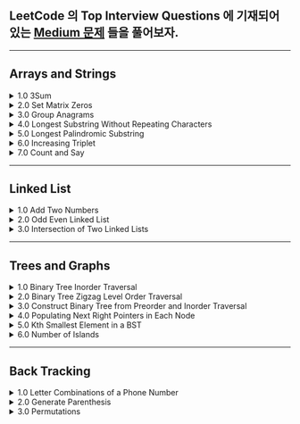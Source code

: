 
## LeetCode 의 Top Interview Questions 에 기재되어 있는 [Medium 문제](https://leetcode.com/explore/interview/card/top-interview-questions-medium/103/array-and-strings/776/) 들을 풀어보자.

---
## Arrays and Strings

<details> 
  <summary> 1.0 3Sum </summary> 
  
  > 고민 
  - brute force 말고 다른 방법 을 찾아보자
  
  
  > 해결
  ### Intuition
<!-- Describe your first thoughts on how to solve this problem. -->
As given hint, once you designate the `Target` value that will be summed up to 0 with other two values, you can use dictionary to solve the problem. 

### Approach
<!-- Describe your approach to solving the problem. -->

1.0 Sort the given array. Once you sort the array, you won't have to deal with same sum of 3 values with different permutations. You are only interested in getting the `combination of sum`. 

Example) Given [-1,0,1,2,-1,4]

- Possible outcome = [-1,0,1], [-1,2,-1] ,[0,1,1] 
- You are `not interested` in the `sequence`, but the combination of integer, so you must only get  [-1,0,1] or [0,1,1] depending on how you sort the array.
- Sort the array in ascending order, it becomes ->  [-4,-1,-1,0,1,2]
- The following result would be = [-1,-1,2],[-1,0,1],[-1,0,1] and the duplicate combinations can be omitted using `Set`

2.0 Declare `Set<[Int]>` to prevent from getting duplicate combination of sum as shown in the example above.

3.0 Iterate through the array until `index` reaches up to right below `nums.count-1`. This way you dont have to examine the last two elements since you are only interested in sum of 3. 

4.0 Create innerloop that iterates from `index+1` until right below `nums.count`. Here you would update dictionary with `-(Target + sortedArray[j])` for key, and j as the value. 

5.0 if you find matchingValue with respect to the existing key of dictionary, record the indexes in the result. 



### Complexity
- Time complexity: `O(n^2)`
<!-- Add your time complexity here, e.g. $$O(n)$$ -->

- Space complexity: `O(n^2)`
<!-- Add your space complexity here, e.g. $$O(n)$$ -->

### Code

```swift 
class Solution {
    
  func threeSum(_ nums: [Int]) -> [[Int]] {
  
      var res: Set<[Int]> = []
      let sortedArr = nums.sorted(by: <) 
       
      for index in 0..<sortedArr.count-1 {
          let target = sortedArr[index]
          var dict: [Int:Int] = [:]
        for j in index+1..<sortedArr.count {  
          var temp: [Int] = [target]
          if let matchedValueIndex = dict[sortedArr[j]] { 
            temp.append(sortedArr[matchedValueIndex])
            temp.append(sortedArr[j])
            res.insert(temp)
          } else {
            dict.updateValue(j, forKey: -1 * (target + sortedArr[j])) 
          } 
            
        }
      }
      
    return Array(res)
   }
}
```
  
</details>

<details>
  <summary> 2.0 Set Matrix Zeros </summary>
  
  > 고민 
  - 어떤 자료구조를 사용해서 간단히 문제를 풀수있을지 고민.
  
  > 해결
  - 튜플을 이용, 요소가 0인 좌표 (x,y) 를 기록하여 문제 해결
  
  > 결과
  ```swift 
      func setZeroes(_ matrix: inout [[Int]]) {
        
        var pos: [(Int,Int)] = [] //x,y
        
        for x in 0..<matrix.count {
            for y in 0..<matrix[x].count{
                if matrix[x][y] == 0 {
                    pos.append((x,y))
                }
            }
        }
        
        for item in pos {
            matrix[item.0] = matrix[item.0].map{$0*0}
            for row in 0..<matrix.count {
                matrix[row][item.1] = 0
            }    
        }            
        
    }
  ```
  - Time complexity: `O(n*m)`
<!-- Add your time complexity here, e.g. $$O(n)$$ -->

- Space complexity: `O(n+m)`
<!-- Add your space complexity here, e.g. $$O(n)$$ -->
</details>


<details>
    <summary> 3.0 Group Anagrams </summary>
    
   > 고민 
   - 어떻게 다른 글자를 가지고 있는지 확인해줄까? 
   - 어떻게 같은 요소를 포함하고 있는애들끼리만 묶어줄까? 

   > 해결 
   - 각 String 에 Sort 를 사용하면 같은 문자를 포함하고 있는 요소와 아닌요소를 나눌수 있었다. 
   - 그 후 `Dictionary` 의 키값으로 다른 순서로 섞여있는 문자들을 구별하기 위하여 sorted 된 형태의 문자를 key 값으로 두고 value 로 각기 다른 순서로 구성된 문자들을 묶어두기 위해서 `[String]` 을 할당해주었다. 
    - 주어진 `strs` 를 순회하여 각 딕셔너리를 채워준뒤에 마지막으로 각 value 를 `res` 에 `append` 해줌으로 문제를 해결할수 있었다. 
    
   > 결과 
  
  ```swift 
  func groupAnagrams(_ strs: [String]) -> [[String]] {

    var commons: [String: [String]] = [:]
    var res: [[String]] = []

    for string in strs {
      let sortedString = String(string.sorted())
      if var anagrams = commons[sortedString] {
        anagrams.append(string)
        commons[sortedString] = anagrams
      }else{
        commons.updateValue([string], forKey: sortedString)
      }
    }

    for item in commons {
      res.append(item.value)
    }

    return res
  }
  ```
  
  - Time complexity: `O(n)`
<!-- Add your time complexity here, e.g. $$O(n)$$ -->

  - Space complexity: `O(n)`
<!-- Add your space complexity here, e.g. $$O(n)$$ -->

  </details>

<details> 
  <summary> 4.0 Longest Substring Without Repeating Characters </summary>
  
 > 고민 
 - 처음엔 이번에 들어온 string 요소가 이미 array 에 있다면 array 를 다 비우고 새로 시작하는 로직으로 작성하다 `removeSubrange` 를 사용해서 문제를 해결.
  
  
### Intuition
<!-- Describe your first thoughts on how to solve this problem. -->
Iterate through the given string and if there duplicated element found, update array that keep tracks of the current substring. 



### Approach
<!-- Describe your approach to solving the problem. -->
- Keypoint is to slice array by using `removeSubrange` 
- `array` is used to keep tracks of current substring.
- `set` is used to store traces of `array` 

![image.png](https://assets.leetcode.com/users/images/9327b146-8f1d-410a-a822-dbb022bf143d_1665562097.4361033.png)

### Complexity
- Time complexity: `O(n)`
<!-- Add your time complexity here, e.g. $$O(n)$$ -->

- Space complexity: `O(n)`
<!-- Add your space complexity here, e.g. $$O(n)$$ -->

### Code
```swift 
class Solution {
    
   func lengthOfLongestSubstring(_ s: String) -> Int {
  
      var set: Set<[String]> = []
      var curr: [String] = []

      for char in s {
        if let duplicatedIndex = curr.firstIndex(of: String(char))
        {
          curr.removeSubrange(0...duplicatedIndex)
        }
        curr.append(String(char))
        set.insert(curr)
      }
      return set.max(by: {$0.count<$1.count})?.count ?? 0
    }
}
```
</details>

<details>

 - 혼자sol? -> ❌
 <summary> 5.0 Longest Palindromic Substring </summary>
 
 > 고민
 - palindrome 이면 중복된 요소가 있는 인덱스마다 string 을 slice 해서 palindrome 여부를 판별하면 되겠다는 생각을 했다.
 - 하지만 아래와 같은 문제가 생겨 해메다 문제를 해결하지 못함.
 ex) "aacab" 일때, aac 까지 확인후 그다음 요소인 a 가 왔을때 aaca 와 aca 를 비교해야하는데 이방법은 time complexity 를 O(n^3) 가 되므로 패스하지 못함. 
 
 > 해결
 - 요소하나하나를 검사할때마다, 가운데 요소부터 양끝으로 뻗어가는 pointer (left, right) 를 생성하여 요소가 같은지 확인.
 - 이때 중요한것은 palindrome 의 길이가 odd, even 일때 를 생각해야한다는것이다. 
 <img width="835" alt="image" src="https://user-images.githubusercontent.com/36659877/195517073-f1b96583-b957-49a8-8547-6fc12c8662d5.png">

 > 결과 
 
 ```swift 
 func longestPalindrome(_ s: String) -> String {
  var left = 0
  var right = 0
  var resLen = 0
  let str = Array(s)
  var resLeft = 0
  var resRight = 0
  
  for i in 0..<str.count {
    (left,right) = (i,i)
    while (left >= 0 && right < str.count) && str[left] == str[right] {
      if (right - left + 1) > resLen {
        (resLeft,resRight) = (left,right) // 여기서 res = str[left...right] 를 할당하게되면 On^3 의 시간복잡도가 발생하므로, resLeft, resRight 에 일단 저장해둠.
        resLen = right - left
      }
      right += 1
      left -= 1
      
    }
    
    (left,right) = (i,i+1)
    while (left >= 0 && right < str.count) && str[left] == str[right] {
      if (right - left + 1) > resLen {
        (resLeft,resRight) = (left,right)
        resLen = right - left
      }
      right += 1
      left -= 1
    }
  }
  
  return String(str[resLeft...resRight])
}
```

- Time Complexity = `O(n^2)`

- Space Complexity = `O(1)`
 
</details>

<details> 
   <summary> 6.0 Increasing Triplet </summary> 
   
   > 고민 
   - 1부터 시작해서 왼쪽 < 가운데 < 오른쪽 이면 true 를 반환 하는 함수를 작성해봤는데, 3개가 꼭 연속으로 붙어 있어야한다는 제약조건이 없었기때문에 실패했다. 
   - 따라서 왼쪽, 오른쪽 요소를 검사하는 로직은 그대로 가져가되, lower, high bound 안에 middle 값이 존재해하는 로직을 파기 시작했다. 
   
   
   > 해결 
   
   ### 시도1
   - 1부터 요소 검사를 시작하여 left 값과 right 값이 유효할시 low, high bound 를 업데이트 시켜준다. 
   - left 와 right 가 현재 curr 값과 같은 값이 아니라면, prevMid 값을 업데이트 해준다. prevMid 는 high bound 가 업데이트 됐을시에, 이전의 middle 값을 넣어주어 유효한 triplet 인지 확인하는 용도때문에 할당해주었다. 
 
 ```swift 
   func increasingTriplet(_ nums: [Int]) -> Bool {
        
        if nums.count < 3 {return false}
        var low = nums[0]
        var high = Int.min
        var prevMid = 0

        for i in 1..<nums.count-1{ 
            let curr = nums[i]
            let left = nums[i-1]
            let right = nums[i+1]

            //Update left
            if curr > left {
                low = left
            }

            //Update right
            if curr < right {
                high = right   
            }

            if ((low < prevMid && high > prevMid) || (low < curr && high > curr)) {
                return true 
            }     
            
            if curr != right && curr != left {
                prevMid = curr    
            }

        }

       return false
    }
```  
- Time Complexity = `O(n)`

- Space Complexity = `O(n)`

  ### 시도2
  - 1.0 lower, upper 값을 max 로 잡는다. 
  - 2.0 주어진 배열을 순회 하면서 현재 값이 lower,upper 값 보다 같거나 작을시에 lower 값 upper 값을 순서대로 업데이트 시켜준다. 
  - 3.0 만약 숫자가 lower 보다 크고, upper 보다 작을시에 true 를 반환 해준다. 
  - 4.0 모든 요소를 순회 했는데도 불구하고 함수종료가 안되었다는 뜻은, lower, upper Range 사이에 값이 존재하지 않았다는 뜻이므로 false 를 반환해준다. 
   
```swift
   func increasingTriplet(_ nums: [Int]) -> Bool {
        var lower = Int.max, upper = Int.max
        for num in nums {
            if num <= lower {
                lower = num
            } else if num <= upper {
                upper = num
            } else {
                return true
            } 
        }
        return false
    }
```  
  
- Time Complexity = `O(n)`

- Space Complexity = `O(1)`

</details>

<details> 

   <summary> 7.0 Count and Say </summary>
    
   > 고민 
    
   - 문제를 보고 이해하지 못해서 힌트를 보고 해결했다. 
   - 내가 이해한 정도는 이전 수의 각자리수마다 연속으로 중복되는 요소를 카운트 하여 string 값으로 반환하는 작업을 n 번 반복하는 함수를 작성하는 것이였다. 

   > 해결
    
   ```swift 
   func countAndSay(_ n: Int) -> String {
      var str: String = ""
      //base case
      if n == 1 {
        return "1"
      }else {
        str += countAndSay(n-1)
        let count = counter(str)
        return stringConverter(count)
      }
   }

  func counter(_ str: String) -> [[Int]] {
    let first = str.index(str.startIndex, offsetBy: 0)
    var cnt = 1
    var res: [[Int]] = [[Int(String(str[first]))!,cnt]]

    for i in 0..<str.count-1 {
      let currIndex = str.index(str.startIndex, offsetBy: i)
      let nextIndex = str.index(str.startIndex, offsetBy: i+1)
      let element = String(str[currIndex])
      let nextElement = String(str[nextIndex])

      if res[res.count-1][0] != Int(nextElement)! {
        res.append([Int(nextElement)!,1])
      }
       if element == nextElement {
        cnt += 1
        res[res.count-1][1] = cnt
      }else{
        cnt = 1
      }

    }
     return res
  }

  func stringConverter(_ nums: [[Int]]) -> String {
    var str = ""
    for num in nums {
      for element in num.reversed() {
        str += String(element)
      }
    }
    return str
  }
  
  ```
  
  - Time Complexity = `O(n^2)`

  - Space Complexity = `O(n)`
  
</details>

---- 

## Linked List 

<details> 
  <summary> 1.0 Add Two Numbers </summary>
  
  > 고민 
  - 어떻게 새로운 노느들 리스트의 마지막 노드에 계속 이어줘야할지 고민 했다. 
  
  
  > 해결
  - 새로운 ListNode 의 마지막 노드를 tracking 하고 새로운 노드를 이어줄 변수를 만들었다. 
  - 이변수(`resNext`) 는 `res` listNode 를 참조하고 있고 `resNext = resNext.next` 를 while loop 에서 선언해주어 리스트 맨끝의 노드를 가르킬수 있도록 구현해주었다. 
  
  > 결과 
  
  ```swift 
  func addTwoNumbers(_ l1: ListNode?, _ l2: ListNode?) -> ListNode? {
        
        var carry = 0 
        var curr1 = l1
        var curr2 = l2
        var res: ListNode? = ListNode()
        var resNext = res
        
        while (curr1 != nil || curr2 != nil) { 
            var sum = (curr1?.val ?? 0) + (curr2?.val ?? 0) + carry
            carry = sum/10
            
            if sum >= 10 { 
                sum = sum - 10
            }
            
            curr1 = curr1?.next
            curr2 = curr2?.next 
            resNext?.next = ListNode(sum)
            resNext = resNext?.next
        }
        
        if carry == 1 { 
            resNext?.next = ListNode(carry)
        }
            //Trim off the first 0 Listnode
            res = res?.next
        
        return res
    }
    
  ```
 
  - Time Complexity = `O(n)`

  - Space Complexity = `O(n)`

 </details>

 <details> 
    <summary> 2.0 Odd Even Linked List </summary> 
    
   > 고민 
   - 홀수번째 있는 노드와 짝수번째 있는 노드를 어떻게 분리시킬지 고민 했다. 
    
   > 해결 
   - 이전번 문제와 똑같은 방법으로, 홀수, 짝수 번째 노드를 저장시킬 변수를 만들어서 리스트 끝에 이어주는 형식으로 문제 해결 
    
  ```swift 
    func oddEvenList(_ head: ListNode?) -> ListNode? {
      // var res = head

      var oddList: ListNode? = ListNode()
      var oddNext = oddList

      var evenList: ListNode? = ListNode()
      var evenNext = evenList

      var curr = head
      var cnt = 1

      while curr != nil {

        if cnt % 2 == 1 {
          oddNext?.next = curr
          oddNext = oddNext?.next
        } else {
          //evenCase
          evenNext?.next = curr
          evenNext = evenNext?.next
        }
        curr = curr?.next
        cnt += 1
      }

      if evenNext?.next?.next == nil {
        evenNext?.next = nil
      }

      oddList = oddList?.next
      evenList = evenList?.next
      oddNext?.next = evenList

      return oddList
    }
  ```
  
  ```swift 
  //더 간단히 푸는 방법 
     func oddEvenList(_ head: ListNode?) -> ListNode? {
        var odd = head
        var even = odd?.next
        
        var evenHead = even
        var oddHead = odd
        
        while even?.next != nil {
            odd?.next = even?.next
            odd = odd?.next
            
            even?.next = odd?.next
            even = even?.next
        }
        
        odd?.next = evenHead
        
        return oddHead
    }
  ```
    
  - Time Complexity = `O(n)`
  
  - Space Complexity = `O(1)`
    
 </details>


 <details> 
    <summary> 3.0 Intersection of Two Linked Lists </summary>
   
  - 혼자sol? -> ❌
  
  > 고민 
  - 각각 길이가 다른 리스트의 중 Intersect 하는 노드를 어떻게 찾을지 고민함. 
  - 리스트를 reverse 해서 풀어보려했으나 기존리스트의 순서를 바꾸면 안되므로 pass.
  
  > 해결
  - 각각 리스트의 길이를 세어 길이의 차만큼 offset 을 주어서 list 를 순회하는 방법으로 문제를 해결해도 되지만, count 하는과정의 시간이 오래걸림.
  - 각각의 리스트를 순회할때 nil 값이 오면, 다른 리스트의 첫부분으로 가서 문제를 해결하는 방법이 있었다. 
  - 이렇게해서 둘의 리스트를 한번씩 순회하면 길이의 상관없이 각각 검사되는 요소의 순서가 일치해 지므로 문제 해결!. 
  [참조](https://www.youtube.com/watch?v=D0X0BONOQhI)
   
  > 결과 
  
  ```swift
  func getIntersectionNode(_ headA: ListNode?, _ headB: ListNode?) -> ListNode? {
        
        var head1 = headA
        var head2 = headB
        
        while head1 !== head2 {
            head1 = head1 == nil ? headB : head1?.next
            head2 = head2 == nil ? headA : head2?.next
        }

        return head1
    }
  ```
  
  - Time Complexity = `O(n+m)`
  
  - Space Complexity = `O(1)`
    
  
 </details>
 
 ----
 
 ## Trees and Graphs
 
 <details>
     <summary> 1.0 Binary Tree Inorder Traversal </summary>
     
   > 고민 
   - Binary Tree 를 Inorder Traversal 하는 방법을 한번도 풀어보지 못해서 처음에 개념을 좀 찾아보고 코드로 구현하려고 했다. 
   - Inorder Traversal 은 Tree 를 검색하는 하나의 DFS 방법으로 왼쪽 가장 깊은 노드에서부터 오른쪽 방향으로 진행되는 방법이다. 
   - 처음 개념을 파악하고 나서 왼쪽 노드로 뻗어가는과정중에 오른쪽 노드가 있는지 파악 해야하나? 라는 고민을 했었지만 결과적으로는 아니였다. (여기서 시간을 엄청 잡아먹음) 
   - 한 2시간넘게 잘못된생각으로 문제를 풀려고 했었는데 솔직히 문제를 풀면서도 확신이 들지 않았었다. 다음부터는 시간이 꽤 지나는데도 내생각에 확신이 들지 않는다면 가능한 빨리  문제를 어떻게 접근해야하는지 다시 살펴볼 필요가 있다고 생각한다. 
     
   > 해결 
   - 0.0 pointer 를 root 로 향하게 한다.
   - 1.0 pointer 의 왼쪽 Child node 가 nil 이 될때 까지 쭉 pointer 를 이동시키며 Stack 에 저장한다. 
   - 2.0 Stack 제일 위에 있는 node 를 pop 해주고 res 에 append 한다. 
   - 3.0 pointer 를 pop 된 node 의 오른쪽 요소로 향하게 하고 1.0,2.0 을 되풀이 한다. 
   - 4.0 이 과정을 Pointer 가 nil, stack 이 empty 가 될때까지 반복한다. 
     
  <img width="1599" alt="image" src="https://user-images.githubusercontent.com/36659877/196602000-89c2e9cb-ac36-42dd-a045-1c4430483fd2.png">
    
   ```swift 
   func inorderTraversal(_ root: TreeNode?) -> [Int] {
    var res: [Int] = []
    var pointer = root
    var stack: [TreeNode] = []
    
    //Pointer 가 nil, stack 이 empty 가 될때까지
    while pointer != nil || !stack.isEmpty {
      
      //LeftNode Traversal 
      while pointer != nil {
         stack.append(pointer!) 
         pointer = pointer?.next
      }
      
      let lastNode = stack.removeLast() 
      res.append(lastNode.val) 
      pointer = lastNode.right
    }
    return res
   }
   ```
      
 - Time Complexity = `O(n)`
  
 - Space Complexity = `O(n)` 
 </details>
 
 
 <details> 
   <summary> 2.0 Binary Tree Zigzag Level Order Traversal </summary> 
    
   > 고민 
   - 어떻게 하나의 level 씩 노드를 검색할수 있을까? 
   - 어떻게 방향을 제어 할수 있을까? 
    
   > 해결 
   - BFS(하나의 level 씩 검색하는 방법) 를 사용해서 문제를 해결하는 방법을 저번에 한번 구현한적이 있었는데 생각이 잘 나지 않아서 다시 보고 익히는 연습을 했다. 
   - 각 level 이 읽어지는 방향이 달라지면서 노드값 또한 결과 배열에 정리 시켜놔야하는데 이부분에서 많이 고민 했다. Stack 과 Queue 를 같이 사용할지, 아니면 다른 방법이 있을지 생각 고민했다. 
   - 그 결과 루트 에서부터 오른쪽 에서 왼쪽 방향으로 읽는다고 생각하여 읽는 방향이 왼쪽에서 오른쪽 일경우 Queue 에 들어 있던 요소들을 배열에 넣은다음 reversed 해주어 문제를 해결했다.
       
   ![image](https://user-images.githubusercontent.com/36659877/196968613-c284d1bd-0a99-4bb1-96d9-14ba2de26e19.png)

   ![image](https://user-images.githubusercontent.com/36659877/196968663-162d864f-6479-47d5-bff6-437f8df56318.png)
     
   > 결과 
   ```swift 
   class Queue { 
    
    private var queue: [TreeNode?] = []
    private var head: Int = 0

    var count: Int {
      return queue.count - head 
    } 

    var isEmpty: Bool { 
      return self.count == 0 
    }

    func enqueue(_ val: TreeNode?) {
        guard let newNode = val else {return}
        queue.append(newNode)
    }

    func dequeue() -> TreeNode? { 
        guard head < queue.count, let node = queue[head] else {return nil}
        queue[head] = nil
        head += 1
        return node
    } 

   }
    
   func zigzagLevelOrder(_ root: TreeNode?) -> [[Int]] {

      var queue = Queue() 
      var res: [[Int]] = []
      var curr = root
      var leftToRight = false 
      queue.enqueue(curr)
        
      while (!queue.isEmpty) {
          var level: [Int] = [] 
          var count = queue.count - 1 

          while (count >= 0) { 
              if let node = queue.dequeue() {
                   level.append(node.val)
                   count -= 1
                   queue.enqueue(node.left)    
                   queue.enqueue(node.right)
              }
                
          }
       
          if leftToRight {
                level = level.reversed()
          }
            
          leftToRight = !leftToRight
          res.append(level)
      }

      return res
   }
   ```
    
   - Time Complexity = `O(n+E)` where E = Number of nodes per level
    
   - Space Complexity = `O(n+E)` 
 </details> 

 <details> 
   <summary> 3.0 Construct Binary Tree from Preorder and Inorder Traversal </summary> 
   
   > 고민 
   - preorder 와 inorder 리스트를 만들때 사용되었던 Binary Tree 를 생성하야하는데, 어떻게 preorder 와 inorder 리스트 들이 만들어지는지 알아봐야겠다. 

### Preorder (전위 순회) 방식 

![image](https://user-images.githubusercontent.com/36659877/197224781-95b32994-592d-48f4-88fb-3c416128e35f.png)
   
 - 순회 순서 => Root, Left, Right
 -> F > B > A > D > C > E > G > I > H 

### Preorder (전위 순회) 방식 

 ![image](https://user-images.githubusercontent.com/36659877/197229986-4f49811c-90cb-45ed-8d71-dcf4584b630b.png)

 - 순회 순서 => Left, Root, Right
 -> A > B > C > D > E > F > G > H > I
 
 - 두 방식의 공통점은 subTree 하나의 끝이 나올때까지 순회를 계속 하는 DFS 방식이다. 
 - 두방식의 다른점은 처음 2개의 요소를 탐색하는 순서인데, root/left 를 먼저 탐색하냐에 있다. 
 - 정확히 어떤 패턴을 사용해서 문제를 해결해야할지 몰라서 두개의 배열을 나열해보고 하나씩 요소를 제거 해봤고, 아래와 같은 생각을 이끌어 낼수 있었다. 

 
  > - Preorder 배열의 첫 요소는 Binary Tree 의 시작점의 값을 알려주기 때문에, preorder 배열의 요소를 하나씩 BinaryTree Node 로 생성한다음, 어떤 순서로 연결해줄지를 inorder 배열을 통해서 유출해냈다. 
  > - 또한 첫번째 요소를 기준으로 왼쪽 요소들은 Left SubTree 인것을 알수 있고, 오른쪽 요소들은 Right SubTree 인것을 유출해 낼수 있었다. 
  > 그리고 아래와 같은 방식으로 Binary Tree 를 완성해갔다. 
  
![image](https://user-images.githubusercontent.com/36659877/197249222-174d8fc4-b1ec-4ca7-9bf2-0f96634d9c38.png)
![image](https://user-images.githubusercontent.com/36659877/197250061-8a919182-59da-42ba-9d3d-65ee5f283635.png)
![image](https://user-images.githubusercontent.com/36659877/197250089-32646a4a-6651-4967-8794-09022034f90a.png)


> 해결
- 위에서 고민했던방법을 구현하는데에 있어서 어려움을 겪었다. 결국 혼자서 문제를 해결 하지는 못했고, Recursive 하게 문제를 해결하는 방법을 참조 하여 해결 하였다. 

```swift 
func buildTree(_ preorder: [Int], _ inorder: [Int]) -> TreeNode? {
    //baseCase
    guard let firstValue = preorder.first else {return nil}
    let root = TreeNode(firstValue)
    let midIndex = inorder.firstIndex(of:firstValue)!
    root.left = buildTree(Array(preorder[1..<(midIndex+1)]), Array(inorder[0..<midIndex]))
    root.right = buildTree(Array(preorder[(midIndex+1)...]), Array(inorder[(midIndex+1)...]))
  return root
}
```

- Time Complexity = `O(n)`
    
- Space Complexity = `O(n)` 

 </details>

<details>
  <summary> 4.0 Populating Next Right Pointers in Each Node </summary>
  
  > 고민 
  - 문제를 보고 각 레벨을 순회하면서 문제를 해결할수 있겠다고 생각함. 
  
  > 해결
  - 큐를 사용해서 BFS 를 구현하여 문제를 해결했다. 
  
  > 결과 
  
  ```swift
  class Queue {
    
    private var queue:[Node?] = [] 
    private var head = 0 
    
    subscript(index: Int) -> Node? {
        return queue[index]
    }
    
    var first: Node?{
      return queue[head]  
    } 
    
    var count: Int {
      return queue.count - head  
    } 
    
    var isEmpty: Bool {
        return self.count == 0
    }
    
    func enqueue(_ node: Node?) {
        queue.append(node)
    }
    
    func dequeue() -> Node? { 
        guard head < queue.count, let node = queue[head] else {return nil}
        queue[head] = nil
        head += 1
        return node
    }
    
  }
                                 
  func connect(_ root: Node?) -> Node? {
        guard let root = root else {return nil}
        var queue = Queue()
        queue.enqueue(root)
        
        while !queue.isEmpty {
            
            var cnt = queue.count-1
            while cnt >= 0 {

                let node = queue.dequeue()
                if cnt == 0 {
                    node?.next = nil
                }else{
                    node?.next = queue.first
                }
                if let left = node?.left {queue.enqueue(left)}
                if let right = node?.right {queue.enqueue(right)}
                cnt -= 1
            }

        }
        
        return root
    }
  ```
  
 - Time Complexity = `O(n)`
    
 - Space Complexity = `O(1)` 
  
</details>
   
<details>
  <summary> 5.0 Kth Smallest Element in a BST </summary>
  
  > 고민 
  - 트리에 주어진 값들을 어떻게 하면 sort 할수 있을까?
  
  > 해결 
  - BST 를 inorder 방식으로 순회하며 각각의 값을 배열에 넣어주면 ascending order 로 배열이 나열될것이다. 
  
  > 결과 
  
  ```swift 
  func kthSmallest(_ root: TreeNode?, _ k: Int) -> Int {
        
        var stack:[TreeNode?] = []
        var pointer = root 
        var sortedValueList: [Int] = []
        
        while pointer != nil || !stack.isEmpty {
            
            //Traverse To deapest leftNode
            while pointer != nil {
                stack.append(pointer)
                pointer = pointer?.left
            }
            
            //PopStacks 
            if let node = stack.popLast() {
                sortedValueList.append(node!.val)
                pointer = node?.right 
            }
        }
        
        return sortedValueList[k-1]
    }
  ```
  - Time Complexity = `O(n)`
    
  - Space Complexity = `O(1)`

</details>

<details> 
  <summary> 6.0 Number of Islands </summary>
  
  > 고민 
  - 직관적으로 생각했을때는 문제를 아래와 같이 해결할수 있을것같다고 생각했다. 
  
  ![image](https://user-images.githubusercontent.com/36659877/197436086-53feac5c-f6ee-4727-b4c2-7884a270fe0f.png)

  - 왼쪽 위 부터 시작해서 1 과 연결되어 있는 1 들의 묶음으로 island 만들고, 만들어진 island 의 가장 오른쪽 위의 index 부터 시작하여 1 이 나올때까지 배열을 순회하는것이다. 
  - 이때 0 이 아니 1을 만났을때 또 다른 island 의 묶음을 만드는 것이다. 
  - 하지만 이를 구현하는 방법에서 막혔는데 2가지 문제가 있었다. 
  - 1.0 어떻게 현재 1과 연결되어 있는 모든 1을 찾지? 
  - 2.0 어떻게 이미 방문한 요소를 표시할수 있을까? 
  
  > 해결 
  - 1과 연결되어 있는 오른쪽,아래 방향을 검사해서 1인경우 연속해서 연결되어 있는 1을 찾을수 있다. (하나의 완성된 섬을 찾기 위해서)
  - 여기서 중요한점은 연결되어 있는 1이 방문이 됐다는것을 표기해야한다. 
  - 첫번째 1과 연결된 좌표는 (0,1), (1,0) 이다. 
  - (0,1)과 (1,0) 에 연결되어 있는 1의 좌표는 (0,2),(1,1),(2,0) 인데 (1,1) 이 중복된것을 확인할수있고 두번 확인 할필요가 없어진다. 
  - 이렇게 중복된 요소의 방문을 피할수 있는 방법은 BFS 방법을 이용해서 1이 있는곳을 체크하는것이다. 
  ![image](https://user-images.githubusercontent.com/36659877/197437731-4129553a-496c-42f5-a311-fe2ade27a5a6.png)
  
  
  > 결과 
  - 실질적인 구현은 Recursive 하게 풀었다. 
  - 일단 주어진 grid 를 순회하면서 1 을 찾으면, 해당 맵에 1이 연속으로 연결되어 있는 1을 -> 0 으로 만들어준다. (위,아래,오른쪽,왼쪽 방향으로)
  - 변경된 맵을 계속 순회하게 되면 첫번째 1과 연결이 안되어 있던 또다른 1을 찾을수 있게되는데 이때 islandCount 를  +1 해준다. 
  
  ![image](https://user-images.githubusercontent.com/36659877/197448179-2f648d71-7611-4f7f-9281-c6848b25cf0a.png)

  ```swift 
  func numIslands(_ grid: [[Character]]) -> Int {
      
      let row = grid.count
      let col = grid[0].count
      var islandCount = 0
      var map = grid

      for r in 0..<row {
          for c in 0..<col{
              if map[r][c] == "1" { //배열순회중, 1을 찾으면, r,c 를 reference Point 로 사용하여 연결되어 있는 1 들을 0 으로 만들어준다
                  islandCount += 1
                  changeElement(r,c,&map)
              }
          }
      }
      return islandCount
  }



  func changeElement(_ r:Int, _ c:Int, _ map: inout [[Character]]) { //To find area of island from the reference point

    guard r >= 0, r < map.count,
          c >= 0, c < map[0].count,
          map[r][c] == "1" else {return}
    map[r][c] = "0"
    changeElement(r+1, c, &map) //Search bottom and change to 0
    changeElement(r-1, c, &map) //top
    changeElement(r, c+1, &map) //right
    changeElement(r, c-1, &map) //left
  }
  ```

  - Time Complexity = `O(n^2)`
    
  - Space Complexity = `O(n+m)`

</details>

---- 
## Back Tracking
<details> 
  <summary> 1.0 Letter Combinations of a Phone Number </summary>  
  
  > 고민 
  - 어떻게 하나의 숫자로 만들수 있는 알파벳을 빼고 다른 숫자로 만들수 있는 알파벳과 조합을 이룰수 있을까?
  
  > 해결 
  - BackTracking Tree 를 그려보면 아래와 같이 만들수 있다.   
  ![image](https://user-images.githubusercontent.com/36659877/197676152-2035e3ed-6b06-44b1-b01a-a7a5e18d5a2c.png)
  - 2의 a 로 시작했을때 3의 def 과 조합하여 string 배열을 만들어 주어야하는데, 아래와 같은 방식으로 문제를 해결했다. 
  - 함수의 인풋으로 주어진 digits 를 index 로 관리해서 2와 3이 가지고 잇는 단어를 빼낼수있다. 
  - 첫번째로 2 의 (index = 0) 모든 character 를 순회하며 recursive 한 함수를 호출한다. 
  - 이 recursive 에 (index + 1) 을 넣어주어 3 이 가지고 있는 단어들을 순회 하며 이전에 넘어온 character (a,b,c 순) 과 현재 characters (d,e,f 순) 을 합쳐 recursive 함수 호출을 basecase 에 도달할때 까지 반복한다. 
  - 이때 basecase 는 현재 합쳐친 string 의 개수가 함수 인풋으로 주어진 digits 의 개수와 같은것이다. 
  
  > 결과 
  ```swift 
  func letterCombinations(_ digits: String) -> [String] {
    let letterList: [String: String] = ["2":"abc",
                                        "3":"def",
                                        "4":"ghi",
                                        "5":"jkl",
                                        "6":"nmo",
                                        "7":"pqrs",
                                        "8":"tuv",
                                        "9":"wxyz"]
    var res: [String] = []


      func backTracking(_ index: Int, _ currStr:String) {

        //basecase 
        if currStr.count == digits.count { 
          res.append(currStr)
          return
        }

        let strIndex = digits.index(digits.startIndex, offsetBy: index)
        for char in letterList[digits[strIndex]] {
            backTrack(index+1, currStr+String(char))  
        }

      } 

    if !digits.isEmpty {
      backTrack(0,"")
    }

    return res 
  } 
  
  ```
  
  - Time Complexity = `O(n*4^n)` (worstCase)
    
  - Space Complexity = `O(n)`
  
</details>

<details> 
  <summary> 2.0 Generate Parenthesis </summary> 
  
  > 고민 
  - 문제를 아예 어떻게 접근해야할지 조차 생각이 안난다. 
  - 계속 풀어보는 수밖에 없을듯.. 
  
  > 해결 
  
  ### 문제 파악
  - 3이 주어질때 well formed parenthesis 는 ["((()))","(()())","(())()","()(())","()()()"] 와 같다. 
  - Well Formed parenthesis 의 `Key Point` 는 "(" 이전에 ")" 가 올수 없는 형식이다. `)(` 와 같은 형식 불가 
  - n * 2 만큼의 parenthesis 가 존재하고 "(" 와 ")" 가 각각 반반 을 차지한다. 
  
  ### 문제 접근 
  - 어떻게 문제를 풀수 있을까? 
  - Brute force 방법으로 접근 해보자. 
    - Valid 한 parenthesis 는 어떠한 케이스인가? 
    - n = 3 일때, 3개의 opened, 3개의 closed 괄호를 가지고 있어야한다 (base case)
    - 이들의 순서는 opened parenthesis > closed parenthesis 일때만 closed 괄호를 더할수 있다. 
    - 열린 괄호는 limit, 즉 n 개의 열린괄호 까지 더해 줄수 있다. 
    - 이런 제약사항으로 백트래킹트리 를 만든다면 아래와같은 트리를 만들수있다. 
    
![image](https://user-images.githubusercontent.com/36659877/197924954-cce0a060-a348-4ba9-ba49-6e6390796c26.png)

  - 이 과정을 recursive 하게 코드로 구현해보자 
  
  ### 코드 구현 
  - base case 는 현재 str.count 가 n*2 일때로 구성하였다. 
  - 아래와같은 2가지의 case 로 recursive 하게 backtracking 함수를 불러줄수있다.  
  - 1.0 `(` 의 개수가 n 개 미만일떄 
  - 2.0 `)` 의 개수가 `(` 의 개수보다 작을때.

  > 결과 
  
  ```swift 
    func generateParenthesis(_ n: Int) -> [String] {

    let list: [Bool:String] = [true:"(", false:")"]
    var res:[String] = []

        func backTrack(_ openCnt: Int, _ closeCnt: Int, _ currStr: String) {
          //basecase
          if currStr.count == n*2 {
            res.append(currStr)
            return
          }

          //Add open parenthesis when it does not exceeds the limit
          if openCnt < n {
            backTrack(openCnt+1, closeCnt, currStr + (list[true]!))
          }

          //Call recursivly on the case below at the same time.

          //Add closed parenthesis if the count of closed parenthesis is less then opened ones.
          if closeCnt < openCnt {
            backTrack(openCnt, closeCnt+1, currStr + (list[false]!))
          }

        }

      backTrack(0,0,"")

      return res
    }
  ```  
  - Time Complexity = `O(8^n)` (worst case 잘모르겠음..)
    
  - Space Complexity = `O(n)`

</details> 


<details> 
  <summary> 3.0 Permutations </summary> 

  > 고민 
  - 어떻게 4자리 이상의 수가 주어질때 permutation 을 구할수 있을까? 
  - 일단 3자리 이하의 수가 주어질때는 어떻게 문제를 풀어야해야하는지 알아냈다. 
  - Ex) [1,2,3] 이 주어질 경우, 
    - [1,2,3] -> [1,3,2] 
    - [2,1,3] -> [2,3,1] 
    - [3,2,1] -> [3,1,2] 
    
    위와 같은 순으로 [1,2,3] 의 첫번째 요소의 순서을 번갈아가며 3개의 reference 배열을 만들었고, 하나의 배열마다 그 내부 요소의 순서를 index 로 지정하여 1부터 2 까지 순서를 바꿔주었다. 
  - 문제는 [1,2,3,4] 와 같이 4개 이상의 요소가 포함된 배열일 경우이다. 
    - 현재 내가 생각해낸 알고리즘은 내부의 요소 인덱스가 0부터 항상 증가하기 때문에 [1,2,3,4] 일경우 [1,3,2,4] -> [1,3,4,2] 까지 밖에 계산을 하지 못한다. 
    - 인덱스가 계속 증가기만 하다보니 [1,2,4,3], [1,4,2,3], [1,4,3,2] 같은 요소들이 빠진다는 이야기다. 
    
    현재 내가 작성 한 코드는 아래와 같고 어떻게 위 문제를 해결할수 있을지 찾아보자. 
    ```swift 
    func permute(_ nums: [Int]) -> [[Int]] {
  
      var res: [[Int]] = []

      func backTrack(_ startIndex: Int, curr: [Int]) {

        res.append(curr)
        if startIndex >= nums.count-1 {
          return
        }
        var newCurr = curr
        newCurr.swapAt(startIndex, startIndex+1)
        backTrack(startIndex+1, curr: newCurr)

      }

      for i in 0..<nums.count {
        var curr = nums
        curr.swapAt(i, 0)
        backTrack(1,curr: curr)
      }


      return res
    }
    ```
    
 > 해결
 - 주어진 배열[1,2,3] 에 대해서 나는 만들수 있는 조합의 reference? 를 아래와 같이 만들었었는데. 
 
    > 내가 생각했던 방식
    > [1,2,3] -> [1,3,2] 
    
    > [2,1,3] -> [2,3,1] 
    
    > [3,2,1] -> [3,1,2] 
    
    > 정답 방식
    - 정답을 본뒤에 사람들은 요소 하나하나 씩 선택하면 그 다음 것에서 무었을 선택할수 있나? 라는 로직으로 트리를 아래와 같이 만들었다. 
    - 동그라미 안에 들어 있는 요소들의 순서 하나하나가 permuation 이 되는 방식이다. 
![image](https://user-images.githubusercontent.com/36659877/198196919-1c5e1e5e-c864-4924-a6ec-9638a00e5450.png)


    > 구현 방식
    ![image](https://user-images.githubusercontent.com/36659877/198197967-ef633b85-a7de-44ea-ba93-9c8b3e531c77.png)
    ![image](https://user-images.githubusercontent.com/36659877/198204334-ea37ae54-3b4a-4511-83bf-6926b1c758ac.png)

  > 결과 
  ```swift 
    func permute(_ nums: [Int]) -> [[Int]] {

      var res: [[Int]] = []
      //basecase
      if nums.count == 1 {return [nums]}

      var copy = nums

      for _ in 0..<copy.count { //주어진 배열의 크기만큼 반복
        let firstVal = copy.remove(at: 0) //맨 앞에 있는 값을 빼주고
        var perms = permute(copy)//1개의 요소가 남을때 까지 계속 진행 (Basecase)

        for i in 0..<perms.count {
          perms[i].append(firstVal)
        }

        res += perms
        copy.append(firstVal)
      }
       return res
    }
  ```

  - Time Complexity = `O()` 
    
  - Space Complexity = `O(n)`


</details>
